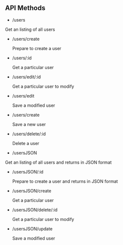 
## API Methods


- /users

 Get an listing of all users

- /users/create

  Prepare to create a user

- /users/:id

  Get a particular user

- /users/edit/:id

  Get a particular user to modify
  
- /users/edit

  Save a modified user
  

- /users/create

  Save a new user
  
  
- /users/delete/:id

  Delete a user
  
  
- /usersJSON

 Get an listing of all users and returns in JSON format

- /usersJSON/:id

  Prepare to create a user and returns in JSON format

- /usersJSON/create

  Get a particular user

- /usersJSON/delete/:id

  Get a particular user to modify
  
- /usersJSON/update

  Save a modified user
  
